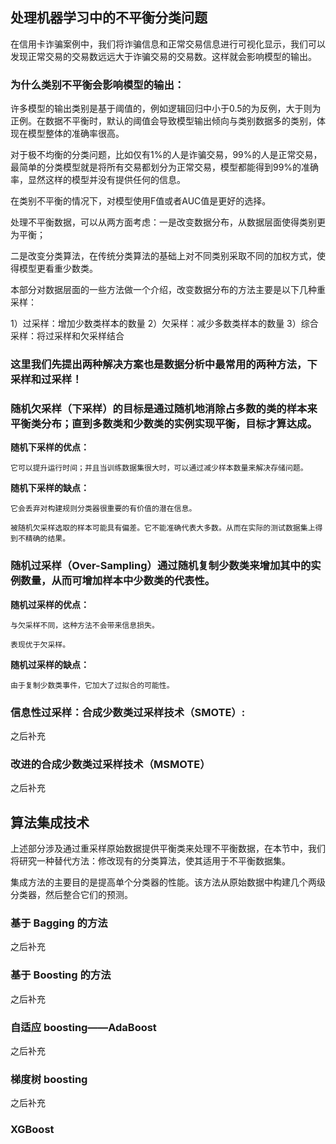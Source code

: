 
## 处理机器学习中的不平衡分类问题

在信用卡诈骗案例中，我们将诈骗信息和正常交易信息进行可视化显示，我们可以发现正常交易的交易数远远大于诈骗交易的交易数。这样就会影响模型的输出。

### 为什么类别不平衡会影响模型的输出：

许多模型的输出类别是基于阈值的，例如逻辑回归中小于0.5的为反例，大于则为正例。在数据不平衡时，默认的阈值会导致模型输出倾向与类别数据多的类别，体现在模型整体的准确率很高。

对于极不均衡的分类问题，比如仅有1%的人是诈骗交易，99%的人是正常交易，最简单的分类模型就是将所有交易都划分为正常交易，模型都能得到99%的准确率，显然这样的模型并没有提供任何的信息。

在类别不平衡的情况下，对模型使用F值或者AUC值是更好的选择。

处理不平衡数据，可以从两方面考虑：一是改变数据分布，从数据层面使得类别更为平衡；

二是改变分类算法，在传统分类算法的基础上对不同类别采取不同的加权方式，使得模型更看重少数类。

本部分对数据层面的一些方法做一个介绍，改变数据分布的方法主要是以下几种重采样：

1）过采样：增加少数类样本的数量
2）欠采样：减少多数类样本的数量
3）综合采样：将过采样和欠采样结合

### 这里我们先提出两种解决方案也是数据分析中最常用的两种方法，下采样和过采样！

### 随机欠采样（下采样）的目标是通过随机地消除占多数的类的样本来平衡类分布；直到多数类和少数类的实例实现平衡，目标才算达成。

__随机下采样的优点：__
    
    它可以提升运行时间；并且当训练数据集很大时，可以通过减少样本数量来解决存储问题。

__随机下采样的缺点：__
    
    它会丢弃对构建规则分类器很重要的有价值的潜在信息。

    被随机欠采样选取的样本可能具有偏差。它不能准确代表大多数。从而在实际的测试数据集上得到不精确的结果。

### 随机过采样（Over-Sampling）通过随机复制少数类来增加其中的实例数量，从而可增加样本中少数类的代表性。

__随机过采样的优点：__

    与欠采样不同，这种方法不会带来信息损失。

    表现优于欠采样。

__随机过采样的缺点：__
    
    由于复制少数类事件，它加大了过拟合的可能性。


### 信息性过采样：合成少数类过采样技术（SMOTE）:

 之后补充

### 改进的合成少数类过采样技术（MSMOTE）
之后补充

## 算法集成技术

上述部分涉及通过重采样原始数据提供平衡类来处理不平衡数据，在本节中，我们将研究一种替代方法：修改现有的分类算法，使其适用于不平衡数据集。

集成方法的主要目的是提高单个分类器的性能。该方法从原始数据中构建几个两级分类器，然后整合它们的预测。

###  基于 Bagging 的方法
之后补充
### 基于 Boosting 的方法
之后补充
### 自适应 boosting——AdaBoost
之后补充
### 梯度树 boosting
之后补充
### XGBoost



